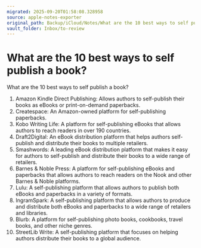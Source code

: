 ```yaml
---
migrated: 2025-09-20T01:58:08.328958
source: apple-notes-exporter
original_path: Backup/iCloud/Notes/What are the 10 best ways to self publish a book-.md
vault_folder: Inbox/to-review
---
```

# What are the 10 best ways to self publish a book?

What are the 10 best ways to self publish a book?

1. Amazon Kindle Direct Publishing: Allows authors to self-publish their books as eBooks or print-on-demand paperbacks.
2. Createspace: An Amazon-owned platform for self-publishing paperbacks.
3. Kobo Writing Life: A platform for self-publishing eBooks that allows authors to reach readers in over 190 countries.
4. Draft2Digital: An eBook distribution platform that helps authors self-publish and distribute their books to multiple retailers.
5. Smashwords: A leading eBook distribution platform that makes it easy for authors to self-publish and distribute their books to a wide range of retailers.
6. Barnes & Noble Press: A platform for self-publishing eBooks and paperbacks that allows authors to reach readers on the Nook and other Barnes & Noble platforms.
7. Lulu: A self-publishing platform that allows authors to publish both eBooks and paperbacks in a variety of formats.
8. IngramSpark: A self-publishing platform that allows authors to produce and distribute both eBooks and paperbacks to a wide range of retailers and libraries.
9. Blurb: A platform for self-publishing photo books, cookbooks, travel books, and other niche genres.
10. StreetLib Write: A self-publishing platform that focuses on helping authors distribute their books to a global audience.

